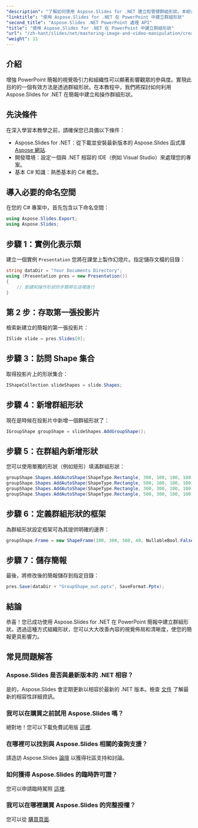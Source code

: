 ```yaml
---
"description": "了解如何使用 Aspose.Slides for .NET 建立和管理群組形狀。本綜合指南提供了清晰的逐步說明。"
"linktitle": "使用 Aspose.Slides for .NET 在 PowerPoint 中建立群組形狀"
"second_title": "Aspose.Slides .NET PowerPoint 處理 API"
"title": "使用 Aspose.Slides for .NET 在 PowerPoint 中建立群組形狀"
"url": "/zh-hant/slides/net/mastering-image-and-video-manipulation/create-group-shapes/"
"weight": 11
---
```


## 介紹

增強 PowerPoint 簡報的視覺吸引力和組織性可以顯著影響觀眾的參與度。實現此目的的一個有效方法是透過群組形狀。在本教程中，我們將探討如何利用 Aspose.Slides for .NET 在簡報中建立和操作群組形狀。

## 先決條件

在深入學習本教學之前，請確保您已具備以下條件：

- Aspose.Slides for .NET：從下載並安裝最新版本的 Aspose.Slides 函式庫 [Aspose 網站](https://releases。aspose.com/slides/net/).
- 開發環境：設定一個與 .NET 相容的 IDE（例如 Visual Studio）來處理您的專案。
- 基本 C# 知識：熟悉基本的 C# 概念。


## 導入必要的命名空間

在您的 C# 專案中，首先包含以下命名空間：

```csharp
using Aspose.Slides.Export;
using Aspose.Slides;
```

## 步驟 1：實例化表示類

建立一個實例 `Presentation` 您將在課堂上製作幻燈片。指定儲存文檔的目錄：

```csharp
string dataDir = "Your Documents Directory";
using (Presentation pres = new Presentation())
{
    // 創建和操作形狀的步驟將在這裡進行
}
```

## 第 2 步：存取第一張投影片

檢索新建立的簡報的第一張投影片：

```csharp
ISlide slide = pres.Slides[0];
```

## 步驟 3：訪問 Shape 集合

取得投影片上的形狀集合：

```csharp
IShapeCollection slideShapes = slide.Shapes;
```

## 步驟 4：新增群組形狀

現在是時候在投影片中新增一個群組形狀了：

```csharp
IGroupShape groupShape = slideShapes.AddGroupShape();
```

## 步驟 5：在群組內新增形狀

您可以使用單獨的形狀（例如矩形）填滿群組形狀：

```csharp
groupShape.Shapes.AddAutoShape(ShapeType.Rectangle, 300, 100, 100, 100); // 形狀 1
groupShape.Shapes.AddAutoShape(ShapeType.Rectangle, 500, 100, 100, 100); // 形狀 2
groupShape.Shapes.AddAutoShape(ShapeType.Rectangle, 300, 300, 100, 100); // 形狀 3
groupShape.Shapes.AddAutoShape(ShapeType.Rectangle, 500, 300, 100, 100); // 形狀 4
```

## 步驟 6：定義群組形狀的框架

為群組形狀設定框架可為其提供明確的邊界：

```csharp
groupShape.Frame = new ShapeFrame(100, 300, 500, 40, NullableBool.False, NullableBool.False, 0);
```

## 步驟 7：儲存簡報

最後，將修改後的簡報儲存到指定目錄：

```csharp
pres.Save(dataDir + "GroupShape_out.pptx", SaveFormat.Pptx);
```

## 結論

恭喜！您已成功使用 Aspose.Slides for .NET 在 PowerPoint 簡報中建立群組形狀。透過這種方式組織形狀，您可以大大改善內容的視覺佈局和清晰度，使您的簡報更具影響力。

## 常見問題解答

### Aspose.Slides 是否與最新版本的 .NET 相容？

是的，Aspose.Slides 會定期更新以相容於最新的 .NET 版本。檢查 [文件](https://reference.aspose.com/slides/net/) 了解最新的相容性詳細資訊。

### 我可以在購買之前試用 Aspose.Slides 嗎？

絕對地！您可以下載免費試用版 [這裡](https://releases。aspose.com/).

### 在哪裡可以找到與 Aspose.Slides 相關的查詢支援？

請造訪 Aspose.Slides [論壇](https://forum.aspose.com/c/slides/11) 以獲得社區支持和討論。

### 如何獲得 Aspose.Slides 的臨時許可證？

您可以申請臨時駕照 [這裡](https://purchase。aspose.com/temporary-license/).

### 我可以在哪裡購買 Aspose.Slides 的完整授權？

您可以從 [購買頁面](https://purchase。aspose.com/buy).